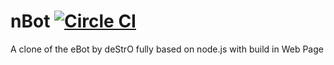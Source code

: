 nBot [![Circle CI](https://circleci.com/gh/MTRNord/nBot.svg?style=svg)](https://circleci.com/gh/MTRNord/nBot)
=
A clone of the eBot by deStrO fully based on node.js with build in Web Page
